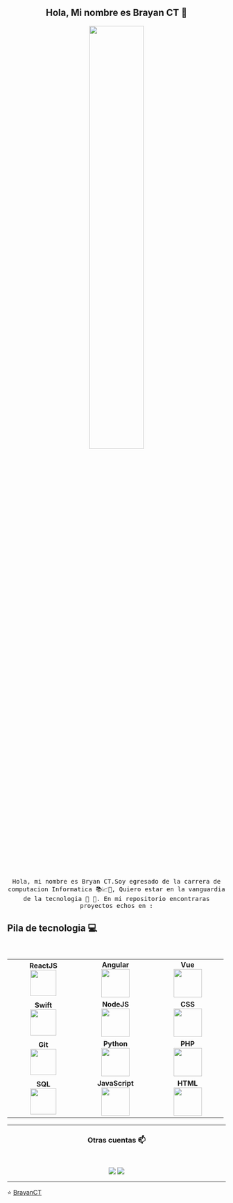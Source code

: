 
<h2 align="center"> Hola, Mi nombre es Brayan CT 👋 <br/> </h2> 

<p align="center"><img width=50% src="https://wompampsupport.azureedge.net/fetchimage?siteId=7575&v=2&jpgQuality=100&width=700&url=https%3A%2F%2Fi.kym-cdn.com%2Fentries%2Ficons%2Ffacebook%2F000%2F021%2F807%2Fig9OoyenpxqdCQyABmOQBZDI0duHk2QZZmWg2Hxd4ro.jpg"></p>


<p align="center"> <samp>Hola, mi nombre es Bryan CT.Soy egresado de la carrera de computacion Informatica 📚📈🔬, Quiero estar en la vanguardia de la tecnologia 🤩 🎈. En mi repositorio encontraras proyectos echos en : 
  
  
## Pila de tecnologia :computer:

<br>
<table>
<tbody>

<tr>

<td align="center" width="20%">
    <span><b><center>ReactJS</center></b></span> 
    <img height=60px src="https://img.icons8.com/ultraviolet/2x/react.png"> 
</td>

<td align="center" width="20%">
    <span><b><center>Angular</center></b></span> 
    <img height=65px src="https://img.icons8.com/color/48/000000/angularjs.png"/>
</td>



<td align="center" width="20%">
    <span><b><center>Vue</center></b></span> 
    <img  height=65px src="https://img.icons8.com/color/48/000000/vue-js.png"/>
</td>
</tr>
<!-- segunda fase -->

<td align="center" width="20%">
    <span><b><center>Swift</center></b></span> 
    <img height=60px src="https://img.icons8.com/fluent/96/swift.png"> 
</td>

<td align="center" width="20%">
    <span><b><center>NodeJS</center></b></span> 
    <img height=65px src="https://img.icons8.com/color/2x/nodejs.png"> 
 
</td>



<td align="center" width="20%">
    <span><b><center>CSS</center></b></span> 
    <img height=65px src="https://icons8.com/icon/21278/css3"> 
</td>
</tr>

<!-- tercera face -->

<td align="center" width="20%">
    <span><b><center>Git</center></b></span> 
    <img height=60px src="https://img.icons8.com/ios-glyphs/2x/github-2.png"> 
</td>

<td align="center" width="20%">
    <span><b><center>Python</center></b></span> 
    <img height=65px src="https://img.icons8.com/color/2x/python.png"> 
</td>



<td align="center" width="20%">
<span><b><center>PHP</center></b></span> 
<img height=65px src="https://img.icons8.com/dusk/64/000000/php-logo.png"/>
</td>

<!-- cuarta fase -->

<tr>
<td align="center" width="20%">
<span><b><center>SQL</center></b></span> 
<img height=60px src="https://img.icons8.com/ios-filled/2x/sql.png"> 
</td>

<td align="center" width="20%">
<span><b><center>JavaScript</center></b></span> 
<img height=65px src="https://img.icons8.com/color/2x/javascript.png"> 
</td>

<td align="center" width="20%">
<span><b><center>HTML</center></b></span> 
<img height=65px src="https://img.icons8.com/color/2x/html-5.png"> 
</td>
</tr>

</tbody>
</table>

____



<h3 align="center"> Otras cuentas 📫 </h3>
<br />
<p align="center">
<a href="https://www.linkedin.com/in/brayan-capcha-90818a196/"><img src="https://img.shields.io/badge/linkedin-%230077B5.svg?&style=for-the-badge&logo=linkedin&logoColor=white"/></a>
<a href="https://www.facebook.com/brayan.capchataype"><img src="https://img.shields.io/badge/facebook-%230077B5.svg?&style=for-the-badge&logo=facebook&logoColor=white"/></a>

</p>

____


<p align="center">

⭐️ [BrayanCT](https://github.com/BRAYANCT)

</p>
